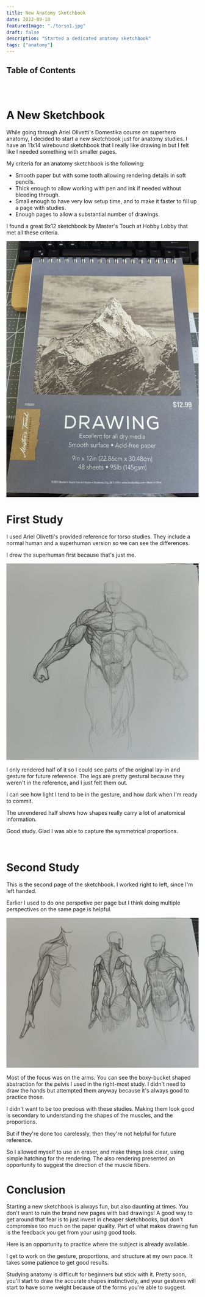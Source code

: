 ```yaml
---
title: New Anatomy Sketchbook
date: 2022-09-10
featuredImage: "./torso1.jpg"
draft: false
description: "Started a dedicated anatomy sketchbook"
tags: ["anatomy"]
---
```


## Table of Contents

```toc
```

<br/>

# A New Sketchbook

While going through Ariel Olivetti's Domestika course on superhero anatomy, I
decided to start a new sketchbook just for anatomy studies. I have an 11x14
wirebound sketchbook that I really like drawing in but I felt like I needed
something with smaller pages.

My criteria for an anatomy sketchbook is the following:

- Smooth paper but with some tooth allowing rendering details in soft pencils.
- Thick enough to allow working with pen and ink if needed without bleeding
  through.
- Small enough to have very low setup time, and to make it faster to fill up a
  page with studies.
- Enough pages to allow a substantial number of drawings.

I found a great 9x12 sketchbook by Master's Touch at Hobby Lobby that met all
these criteria.

![Sketchbook](sketchbook.jpg)

# First Study

I used Ariel Olivetti's provided reference for torso studies. They include a
normal human and a superhuman version so we can see the differences.

I drew the superhuman first because that's just me.

![Superhuman study](torso1.jpg)

I only rendered half of it so I could see parts of the original lay-in and
gesture for future reference. The legs are pretty gestural because they weren't
in the reference, and I just felt them out.

I can see how light I tend to be in the gesture, and how dark when I'm ready to
commit.

The unrendered half shows how shapes really carry a lot of anatomical
information.

Good study. Glad I was able to capture the symmetrical proportions.

</br>

# Second Study

This is the second page of the sketchbook. I worked right to left, since I'm
left handed.

Earlier I used to do one perspetive per page but I think doing multiple
perspectives on the same page is helpful.

![Normal Human studies](torso2.jpg)

Most of the focus was on the arms. You can see the boxy-bucket shaped
abstraction for the pelvis I used in the right-most study. I didn't need to draw
the hands but attempted them anyway because it's always good to practice those.

I didn't want to be too precious with these studies. Making them look good is
secondary to understanding the shapes of the muscles, and the proportions.

But if they're done too carelessly, then they're not helpful for future
reference.

So I allowed myself to use an eraser, and make things look clear, using simple
hatching for the rendering. The also rendering presented an opportunity to
suggest the direction of the muscle fibers.

# Conclusion

Starting a new sketchbook is always fun, but also daunting at times. You don't
want to ruin the brand new pages with bad drawings! A good way to get around
that fear is to just invest in cheaper sketchbooks, but don't compromise too
much on the paper quality. Part of what makes drawing fun is the feedback you
get from your using good tools.

Here is an opportunity to practice where the subject is already available.

I get to work on the gesture, proportions, and structure at my own pace. It
takes some patience to get good results.

Studying anatomy is difficult for beginners but stick with it. Pretty soon,
you'll start to draw the accurate shapes instinctively, and your gestures will
start to have some weight because of the forms you're able to suggest.
